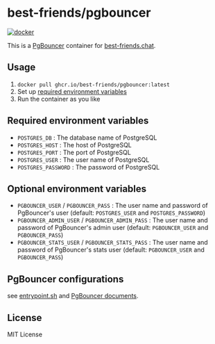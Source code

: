 # best-friends/pgbouncer

[![docker](https://github.com/best-friends/pgbouncer/actions/workflows/docker.yml/badge.svg)](https://github.com/best-friends/pgbouncer/actions/workflows/docker.yml)

This is a [PgBouncer](https://www.pgbouncer.org/) container for [best-friends.chat](https://best-friends.chat).

## Usage

1. `docker pull ghcr.io/best-friends/pgbouncer:latest`
2. Set up [required environment variables](#required-environment-variables)
3. Run the container as you like

## Required environment variables

- `POSTGRES_DB` : The database name of PostgreSQL
- `POSTGRES_HOST` : The host of PostgreSQL
- `POSTGRES_PORT` : The port of PostgreSQL
- `POSTGRES_USER` : The user name of PostgreSQL
- `POSTGRES_PASSWORD` : The password of PostgreSQL

## Optional environment variables

- `PGBOUNCER_USER` / `PGBOUNCER_PASS` : The user name and password of PgBouncer's user (default: `POSTGRES_USER` and `POSTGRES_PASSWORD`)
- `PGBOUNCER_ADMIN_USER` / `PGBOUNCER_ADMIN_PASS` : The user name and password of PgBouncer's admin user (default: `PGBOUNCER_USER` and `PGBOUNCER_PASS`)
- `PGBOUNCER_STATS_USER` / `PGBOUNCER_STATS_PASS` : The user name and password of PgBouncer's stats user (default: `PGBOUNCER_USER` and `PGBOUNCER_PASS`)

## PgBouncer configurations

see [entrypoint.sh](https://github.com/best-friends/pgbouncer/blob/main/rootfs/usr/local/bin/entrypoint.sh) and [PgBouncer documents](https://www.pgbouncer.org/config.html).

## License

MIT License
